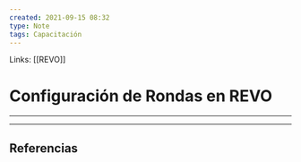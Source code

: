 ```yaml
---
created: 2021-09-15 08:32
type: Note
tags: Capacitación
---
```


Links: [[REVO]]

# Configuración de Rondas en REVO
---



---

## Referencias